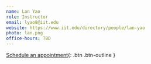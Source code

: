 ```yaml
---
name: Lan Yao
role: Instructor
email: lyao8@iit.edu
website: https://www.iit.edu/directory/people/lan-yao
photo: lan.png
office-hours: TBD
---
```


[Schedule an appointment](#mailto:lyao8@iit.edu){: .btn .btn-outline }

